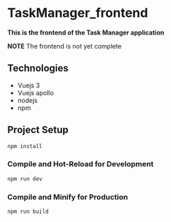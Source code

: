 # TaskManager_frontend

**This is the frontend of the Task Manager application**

**NOTE** The frontend is not yet complete

## Technologies

- Vuejs 3
- Vuejs apollo
- nodejs
- npm
  
## Project Setup

```sh
npm install
```

### Compile and Hot-Reload for Development

```sh
npm run dev
```

### Compile and Minify for Production

```sh
npm run build
```
